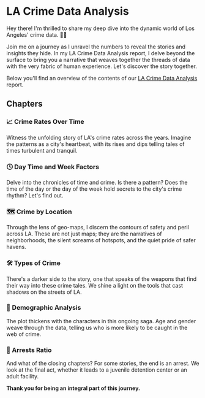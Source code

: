 # LA Crime Data Analysis
Hey there! I'm thrilled to share my deep dive into the dynamic world of Los Angeles' crime data. 🕵️‍♂️

Join me on a journey as I unravel the numbers to reveal the stories and insights they hide. In my LA Crime Data Analysis report, I delve beyond the surface to bring you a narrative that weaves together the threads of data with the very fabric of human experience. Let's discover the story together.

Below you'll find an overview of the contents of our [LA Crime Data Analysis](https://github.com/Pramita0410/Power-BI/blob/main/Crime%20Data%20Analysis-%20LA/LA%20Crime%20Data%20Analysis.pdf) report.

## Chapters

### 📈 Crime Rates Over Time
Witness the unfolding story of LA's crime rates across the years. Imagine the patterns as a city's heartbeat, with its rises and dips telling tales of times turbulent and tranquil.

### 🕓 Day Time and Week Factors
Delve into the chronicles of time and crime. Is there a pattern? Does the time of the day or the day of the week hold secrets to the city's crime rhythm? Let's find out.

### 🗺️ Crime by Location
Through the lens of geo-maps, I discern the contours of safety and peril across LA. These are not just maps; they are the narratives of neighborhoods, the silent screams of hotspots, and the quiet pride of safer havens.

### 🛠️ Types of Crime
There's a darker side to the story, one that speaks of the weapons that find their way into these crime tales. We shine a light on the tools that cast shadows on the streets of LA.

### 👤 Demographic Analysis
The plot thickens with the characters in this ongoing saga. Age and gender weave through the data, telling us who is more likely to be caught in the web of crime.

### 🚓 Arrests Ratio
And what of the closing chapters? For some stories, the end is an arrest. We look at the final act, whether it leads to a juvenile detention center or an adult facility.

**Thank you for being an integral part of this journey.**

